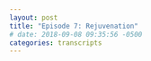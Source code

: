 ```yaml
---
layout: post
title: "Episode 7: Rejuvenation"
# date: 2018-09-08 09:35:56 -0500
categories: transcripts
---
```

